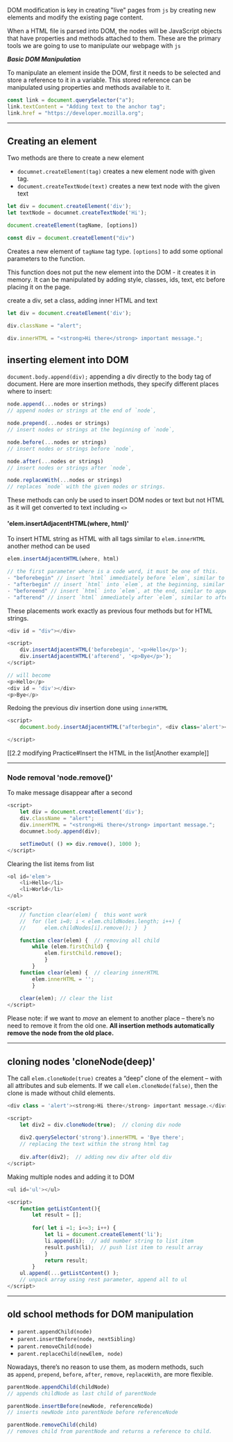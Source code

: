 
DOM modification is key in creating "live" pages from `js` by creating new elements and modify the existing page content.

When a HTML file is parsed into DOM, the nodes will be JavaScript objects that have properties and methods attached to them.
These are the primary tools we are going to use to manipulate our webpage with `js`


***Basic DOM Manipulation***

To manipulate an element inside the DOM, first it needs to be selected and store a reference to it in a variable.
This stored reference can be manipulated using properties and methods available to it.
```js
const link = document.querySelector("a");
link.textContent = "Adding text to the anchor tag";
link.href = "https://developer.mozilla.org";
```

______________

## Creating an element

Two methods are there to create a new element
* `documnet.createElement(tag)` creates a new element node with given tag.
* `document.createTextNode(text)` creates a new text node with the given text
```js
let div = document.createElement('div');
let textNode = documnet.createTextNode('Hi');
```

```js
document.createElement(tagName, [options])

const div = document.createElement("div")
```
Creates a new element of `tagName` tag type.
`[options]` to add some optional parameters to the function.

This function does not put the new element into the DOM - it creates it in memory.
It can be manipulated by adding style, classes, ids, text, etc before placing it on the page.


create a div, set a class, adding inner HTML and text
```js
let div = document.createElement('div');

div.className = "alert";

div.innerHTML = "<strong>Hi there</strong> important message.";
```


## inserting element into DOM

`document.body.append(div);` appending a div directly to the body tag of document.
Here are more insertion methods, they specify different places where to insert:
```js
node.append(...nodes or strings)
// append nodes or strings at the end of `node`,

node.prepend(...nodes or strings)
// insert nodes or strings at the beginning of `node`,

node.before(...nodes or strings)
// insert nodes or strings before `node`,

node.after(...nodes or strings)
// insert nodes or strings after `node`,

node.replaceWith(...nodes or strings)
// replaces `node` with the given nodes or strings.
```
These methods can only be used to insert DOM nodes or text but not HTML as it will get converted to text including `<>`

#### 'elem.insertAdjacentHTML(where, html)'

To insert HTML string as HTML with all tags similar to `elem.innerHTML` another method can be used
```js
elem.insertAdjacentHTML(where, html)

// the first parameter where is a code word, it must be one of this.
- "beforebegin" // insert `html` immediately before `elem`, similar to begin
- "afterbegin" // insert `html` into `elem`, at the beginning, similar to prepend
- "beforeend" // insert `html` into `elem`, at the end, similar to append
- "afterend" // insert `html` immediately after `elem`, similar to after.
```
These placements work exactly as previous four methods but for HTML strings.

```js
<div id = "div"></div>

<script>
	div.insertAdjacentHTML('beforebegin', '<p>Hello</p>');
	div.insertAdjacentHTML('afterend', '<p>Bye</p>');
</script>

// will become
<p>Hello</p>
<div id = 'div'></div>
<p>Bye</p>
```

Redoing the previous div insertion done using `innerHTML`
```js
<script>
	document.body.insertAdjacentHTML("afterbegin", <div class='alert'><strong>Hi there</strong> important message.</div>)

</script>
```

[[2.2 modifying Practice#Insert the HTML in the list|Another example]]





______________

### Node removal 'node.remove()'

To make message disappear after a second
```js
<script>
	let div = document.createElement('div');
	div.className = "alert";
	div.innerHTML = "<strong>Hi there</strong> important message.";
	documnet.body.append(div);

	setTimeOut( () => div.remove(), 1000 );
</script>
```

Clearing the list items from list
```js
<ol id='elem'>
	<li>Hello</li>
	<li>World</li>
</ol>

<script>
	// function clear(elem) {  this wont work
	//	for (let i=0; i < elem.childNodes.length; i++) {
	//		elem.childNodes[i].remove(); }	}

	function clear(elem) {  // removing all child
		while (elem.firstChild) {
			elem.firstChild.remove();
			}
		}
	function clear(elem) {  // clearing innerHTML
		elem.innerHTML = '';
		}
		
	clear(elem); // clear the list
</script>
```

Please note: if we want to _move_ an element to another place – there’s no need to remove it from the old one.
**All insertion methods automatically remove the node from the old place.**

_____________

## cloning nodes 'cloneNode(deep)'

The call `elem.cloneNode(true)` creates a “deep” clone of the element – with all attributes and sub elements. 
If we call `elem.cloneNode(false)`, then the clone is made without child elements.
```js
<div class = 'alert'><strong>Hi there</strong> important message.</div>

<script>
	let div2 = div.cloneNode(true);  // cloning div node
	
	div2.querySelector('strong').innerHTML = 'Bye there';
	// replacing the text within the strong html tag
	
	div.after(div2);  // adding new div after old div
</script>
```


Making multiple nodes and adding it to DOM
```js
<ul id='ul'></ul>

<script>
	function getListContent(){
		let result = [];
		
		for( let i =1; i<=3; i++) {
			let li = document.createElement('li');
			li.append(i);  // add number string to list item 
			result.push(li);  // push list item to result array
			}
			return result;
		}
	ul.append(...getListContent() );
	// unpack array using rest parameter, append all to ul 
</script>
```


_______________

## old school methods for DOM manipulation

- `parent.appendChild(node)`
- `parent.insertBefore(node, nextSibling)`
- `parent.removeChild(node)`
- `parent.replaceChild(newElem, node)`

Nowadays, there’s no reason to use them, as modern methods, such as `append`, `prepend`, `before`, `after`, `remove`, `replaceWith`, are more flexible.

```js
parentNode.appendChild(childNode)
// appends childNode as last child of parentNode

parentNode.insertBefore(newNode, referenceNode)
// inserts newNode into parentNode before referenceNode
```

```js
parentNode.removeChild(child)
// removes child from parentNode and returns a reference to child.
```
